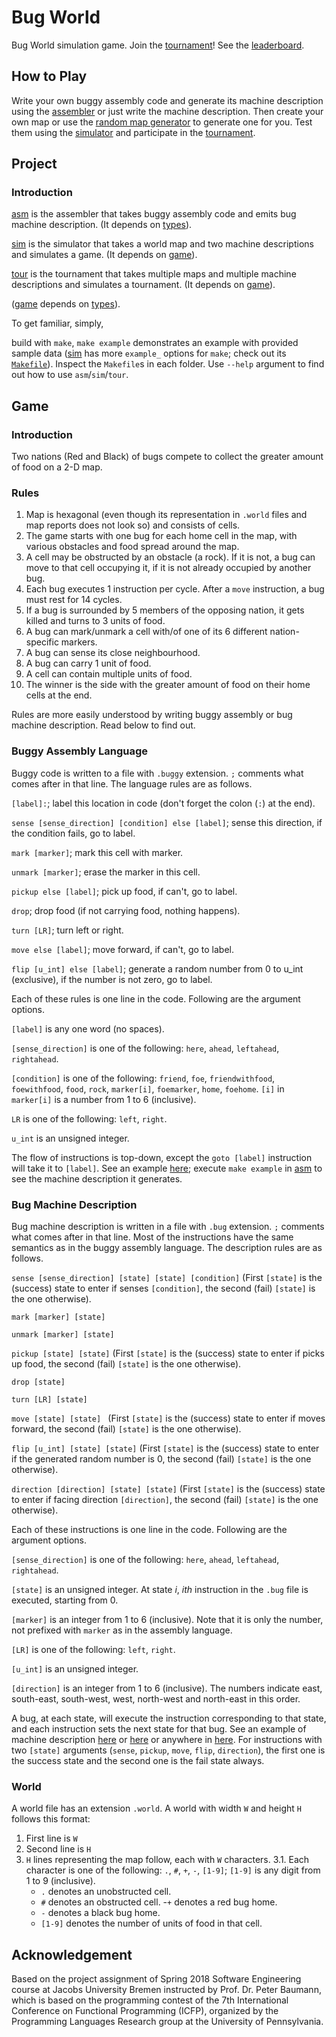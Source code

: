 # Bug World
Bug World simulation game. Join the [tournament](tour)! See the [leaderboard](tour/leaderboard.txt).

## How to Play

Write your own buggy assembly code and generate its machine description using the [assembler](asm) or just write the machine description. Then create your own map or use the [random map generator](rndmap) to generate one for you. Test them using the [simulator](sim) and participate in the [tournament](tour).

## Project

### Introduction
[asm](asm) is the assembler that takes buggy assembly code and emits bug machine description. (It depends on [types](types)).

[sim](sim) is the simulator that takes a world map and two machine descriptions and simulates a game. (It depends on [game](game)).

[tour](tour) is the tournament that takes multiple maps and multiple machine descriptions and simulates a tournament. (It depends on [game](game)).

([game](game) depends on [types](types)).

To get familiar, simply,

build with `make`, `make example` demonstrates an example with provided sample data ([sim](sim) has more `example_` options for `make`; check out its [`Makefile`](sim/Makefile)). Inspect the `Makefile`s in each folder. Use `--help` argument to find out how to use `asm`/`sim`/`tour`.

## Game

### Introduction

Two nations (Red and Black) of bugs compete to collect the greater amount of food on a 2-D map.

### Rules

1. Map is hexagonal (even though its representation in `.world` files and map reports does not look so) and consists of cells.
2. The game starts with one bug for each home cell in the map, with various obstacles and food spread around the map.
3. A cell may be obstructed by an obstacle (a rock). If it is not, a bug can move to that cell occupying it, if it is not already occupied by another bug.
4. Each bug executes 1 instruction per cycle. After a `move` instruction, a bug must rest for 14 cycles.
5. If a bug is surrounded by 5 members of the opposing nation, it gets killed and turns to 3 units of food.
6. A bug can mark/unmark a cell with/of one of its 6 different nation-specific markers.
7. A bug can sense its close neighbourhood.
8. A bug can carry 1 unit of food.
9. A cell can contain multiple units of food.
10. The winner is the side with the greater amount of food on their home cells at the end.

Rules are more easily understood by writing buggy assembly or bug machine description. Read below to find out.


### Buggy Assembly Language
Buggy code is written to a file with `.buggy` extension. `;` comments what comes after in that line. The language rules are as follows.

`[label]:`; label this location in code (don't forget the colon (`:`) at the end).

`sense [sense_direction] [condition] else [label]`; sense this direction, if the condition fails, go to label.

`mark [marker]`; mark this cell with marker.

`unmark [marker]`; erase the marker in this cell.

`pickup else [label]`; pick up food, if can't, go to label.

`drop`; drop food (if not carrying food, nothing happens).

`turn [LR]`; turn left or right.

`move else [label]`; move forward, if can't, go to label.

`flip [u_int] else [label]`; generate a random number from 0 to u_int (exclusive), if the number is not zero, go to label.

Each of these rules is one line in the code. Following are the argument options.

`[label]` is any one word (no spaces).

`[sense_direction]` is one of the following: `here`, `ahead`, `leftahead`, `rightahead`.

`[condition]` is one of the following: `friend`, `foe`, `friendwithfood`, `foewithfood`, `food`, `rock`, `marker[i]`, `foemarker`, `home`, `foehome`. `[i]` in `marker[i]` is a number from 1 to 6 (inclusive).

`LR` is one of the following: `left`, `right`.

`u_int` is an unsigned integer.

The flow of instructions is top-down, except the `goto [label]` instruction will take it to `[label]`. See an example [here](asm/data/example/example.buggy); execute `make example` in [asm](asm) to see the machine description it generates.

### Bug Machine Description

Bug machine description is written in a file with `.bug` extension. `;` comments what comes after in that line. Most of the instructions have the same semantics as in the buggy assembly language. The description rules are as follows.

`sense [sense_direction] [state] [state] [condition]` (First `[state]` is the (success) state to enter if senses `[condition]`, the second (fail) `[state]` is the one otherwise).

`mark [marker] [state]`

`unmark [marker] [state]`

`pickup [state] [state]` (First `[state]` is the (success) state to enter if picks up food, the second (fail) `[state]` is the one otherwise).

`drop [state]`

`turn [LR] [state]`

`move [state] [state] ` (First `[state]` is the (success) state to enter if moves forward, the second (fail) `[state]` is the one otherwise).

`flip [u_int] [state] [state]` (First `[state]` is the (success) state to enter if the generated random number is 0, the second (fail) `[state]` is the one otherwise).

`direction [direction] [state] [state]` (First `[state]` is the (success) state to enter if facing direction `[direction]`, the second (fail) `[state]` is the one otherwise).

Each of these instructions is one line in the code. Following are the argument options.

`[sense_direction]` is one of the following: `here`, `ahead`, `leftahead`, `rightahead`.

`[state]` is an unsigned integer. At state *i*, *ith* instruction in the `.bug` file is executed, starting from 0.

`[marker]` is an integer from 1 to 6 (inclusive). Note that it is only the number, not prefixed with `marker` as in the assembly language.

`[LR]` is one of the following: `left`, `right`.

`[u_int]` is an unsigned integer.

`[direction]` is an integer from 1 to 6 (inclusive). The numbers indicate east, south-east, south-west, west, north-west and north-east in this order.

A bug, at each state, will execute the instruction corresponding to that state, and each instruction sets the next state for that bug. See an example of machine description [here](sim/data/example/example1.bug) or [here](sim/data/example/example2.bug) or anywhere in [here](tour/data/bugs). For instructions with two `[state]` arguments (`sense`, `pickup`, `move`, `flip`, `direction`), the first one is the success state and the second one is the fail state always.

### World

A world file has an extension `.world`. A world with width `W` and height `H` follows this format:

1. First line is `W`
2. Second line is `H`
3. `H` lines representing the map follow, each with `W` characters.
3.1. Each character is one of the following: `.`, `#`, `+`, `-`, `[1-9]`; `[1-9]` is any digit from 1 to 9 (inclusive).
     - `.` denotes an unobstructed cell.
     - `#` denotes an obstructed cell.
     -`+` denotes a red bug home.
     - `-` denotes a black bug home.
     - `[1-9]` denotes the number of units of food in that cell.

## Acknowledgement

Based on the project assignment of Spring 2018 Software Engineering course at Jacobs University Bremen instructed by Prof. Dr. Peter Baumann, which is based on the programming contest of the 7th International Conference on Functional Programming (ICFP), organized by the Programming Languages Research group at the University of Pennsylvania.
